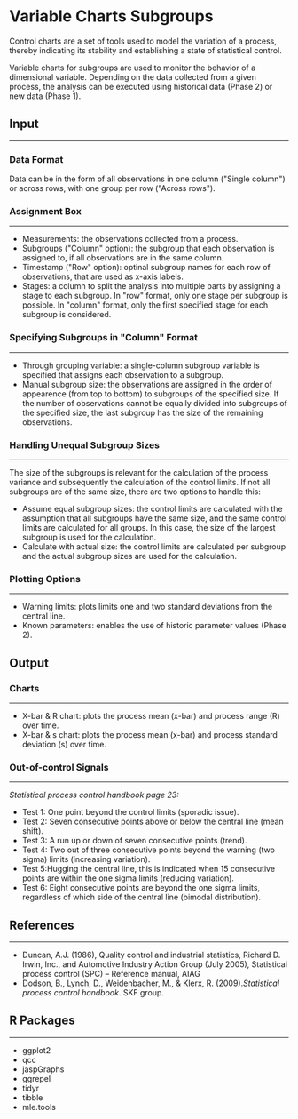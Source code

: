 Variable Charts Subgroups
==========================
Control charts are a set of tools used to model the variation of a process, thereby indicating its stability and establishing a state of statistical control. 

Variable charts for subgroups are used to monitor the behavior of a dimensional variable. 
Depending on the data collected from a given process, the analysis can be executed using historical data (Phase 2) or new data (Phase 1).  

## Input
-------
### Data Format
Data can be in the form of all observations in one column ("Single column") or across rows, with one group per row ("Across rows").

### Assignment Box 
-------
- Measurements: the observations collected from a process.
- Subgroups ("Column" option): the subgroup that each observation is assigned to, if all observations are in the same column.
- Timestamp ("Row" option): optinal subgroup names for each row of observations, that are used as x-axis labels. 
- Stages: a column to split the analysis into multiple parts by assigning a stage to each subgroup. In "row" format, only one stage per subgroup is possible. In "column" format, only the first specified stage for each subgroup is considered.

### Specifying Subgroups in "Column" Format
-------
- Through grouping variable: a single-column subgroup variable is specified that assigns each observation to a subgroup.
- Manual subgroup size: the observations are assigned in the order of appearence (from top to bottom) to subgroups of the specified size. If the number of observations cannot be equally divided into subgroups of the specified size, the last subgroup has the size of the remaining observations.

### Handling Unequal Subgroup Sizes
-------
The size of the subgroups is relevant for the calculation of the process variance and subsequently the calculation of the control limits. If not all subgroups are of the same size, there are two options to handle this:
- Assume equal subgroup sizes: the control limits are calculated with the assumption that all subgroups have the same size, and the same control limits are calculated for all groups. In this case, the size of the largest subgroup is used for the calculation.
- Calculate with actual size: the control limits are calculated per subgroup and the actual subgroup sizes are used for the calculation.

### Plotting Options
-------
- Warning limits: plots limits one and two standard deviations from the central line. 
- Known parameters: enables the use of historic parameter values (Phase 2). 

## Output
### Charts
-------
- X-bar & R chart: plots the process mean (x-bar) and process range (R) over time.
- X-bar & s chart: plots the process mean (x-bar) and process standard deviation (s) over time.

### Out-of-control Signals 
-------
_Statistical process control handbook page 23:_

- Test 1: One point beyond the control limits (sporadic issue).
- Test 2: Seven consecutive points above or below the central line (mean shift).
- Test 3:  A run up or down of seven consecutive points (trend).
- Test 4: Two out of three consecutive points beyond the warning (two sigma) limits (increasing variation).
- Test 5:Hugging the central line, this is indicated when 15 consecutive points are within the one sigma limits (reducing variation).
- Test 6: Eight consecutive points are beyond the one sigma limits, regardless of which side of the central line (bimodal distribution).

## References 
-------
- Duncan, A.J. (1986), Quality control and industrial statistics, Richard D. Irwin, Inc., and Automotive Industry Action Group (July 2005), Statistical process control (SPC) – Reference manual, AIAG
- Dodson, B., Lynch, D., Weidenbacher, M., & Klerx, R. (2009).*Statistical process control handbook*. SKF group.


## R Packages
-------
- ggplot2
- qcc
- jaspGraphs
- ggrepel
- tidyr
- tibble
- mle.tools
